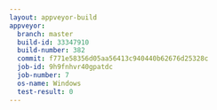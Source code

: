 ```yaml
---
layout: appveyor-build
appveyor:
  branch: master
  build-id: 33347910
  build-number: 382
  commit: f771e58356d05aa56413c940440b62676d25328c
  job-id: 9h9fnhvr40gpatdc
  job-number: 7
  os-name: Windows
  test-result: 0
---
```

